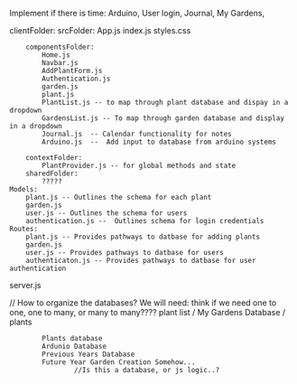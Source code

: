 Implement if there is time:
Arduino,
User login,
Journal,
My Gardens,

clientFolder:
    srcFolder:
        App.js
        index.js
        styles.css

        componentsFolder:
            Home.js
            Navbar.js
            AddPlantForm.js
            Authentication.js
            garden.js
            plant.js
            PlantList.js -- to map through plant database and dispay in a dropdown
            GardensList.js -- To map through garden database and display in a dropdown
            Journal.js  -- Calendar functionality for notes
            Arduino.js  --  Add input to database from arduino systems
            
        contextFolder:
            PlantProvider.js -- for global methods and state
        sharedFolder:
            ?????
    Models:
        plant.js -- Outlines the schema for each plant
        garden.js
        user.js -- Outlines the schema for users
        authentication.js --  Outlines schema for login credentials
    Routes:
        plant.js -- Provides pathways to datbase for adding plants
        garden.js
        user.js -- Provides pathways to datbase for users
        authenticaton.js -- Provides pathways to datbase for user authentication
server.js

//  How to organize the databases?
        We will need:
        think if we need one to one, one to many, or many to many???? 
            plant list / My Gardens Database / plants
            
            Plants database
            Ardunio Database
            Previous Years Database
            Future Year Garden Creation Somehow...  
                    //Is this a database, or js logic..?
